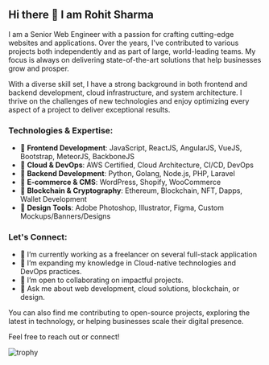 ## Hi there 👋 I am Rohit Sharma 

I am a Senior Web Engineer with a passion for crafting cutting-edge websites and applications. Over the years, I've contributed to various projects both independently and as part of large, world-leading teams. My focus is always on delivering state-of-the-art solutions that help businesses grow and prosper.

With a diverse skill set, I have a strong background in both frontend and backend development, cloud infrastructure, and system architecture. I thrive on the challenges of new technologies and enjoy optimizing every aspect of a project to deliver exceptional results.

### Technologies & Expertise:
- 🏅 **Frontend Development**: JavaScript, ReactJS, AngularJS, VueJS, Bootstrap, MeteorJS, BackboneJS
- 🏅 **Cloud & DevOps**: AWS Certified, Cloud Architecture, CI/CD, DevOps
- 🏅 **Backend Development**: Python, Golang, Node.js, PHP, Laravel
- 🏅 **E-commerce & CMS**: WordPress, Shopify, WooCommerce
- 🏅 **Blockchain & Cryptography**: Ethereum, Blockchain, NFT, Dapps, Wallet Development
- 🏅 **Design Tools**: Adobe Photoshop, Illustrator, Figma, Custom Mockups/Banners/Designs

### Let's Connect:
- 🔭 I’m currently working as a freelancer on several full-stack application
- 🌱 I’m expanding my knowledge in Cloud-native technologies and DevOps practices.
- 👯 I’m open to collaborating on impactful projects.
- 💬 Ask me about web development, cloud solutions, blockchain, or design.

You can also find me contributing to open-source projects, exploring the latest in technology, or helping businesses scale their digital presence.

Feel free to reach out or connect!

![trophy](https://github-profile-trophy.vercel.app/?username=rsharma9234)
